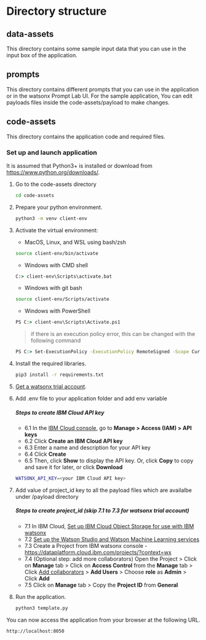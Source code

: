 # Directory structure

## data-assets

This directory contains some sample input data that you can use in the input box of the application.

## prompts

This directory contains different prompts that you can use in the application or in the watsonx Prompt Lab UI. For the sample application, You can edit payloads files inside the code-assets/payload to make changes.

## code-assets

This directory contains the application code and required files.

### Set up and launch application

It is assumed that Python3+ is installed or download from <https://www.python.org/downloads/>.

1. Go to the code-assets directory

   ```sh
   cd code-assets
   ```

2. Prepare your python environment.

   ```sh
   python3 -m venv client-env
   ```

3. Activate the virtual environment:

   - MacOS, Linux, and WSL using bash/zsh

   ```sh
   source client-env/bin/activate
   ```

   - Windows with CMD shell

   ```cmd
   C:> client-env\Scripts\activate.bat
   ```

   - Windows with git bash

   ```sh
   source client-env/Scripts/activate
   ```

   - Windows with PowerShell

   ```cmd
   PS C:> client-env\Scripts\Activate.ps1
   ```

   > if there is an execution policy error, this can be changed with the following command

   ```cmd
   PS C:> Set-ExecutionPolicy -ExecutionPolicy RemoteSigned -Scope CurrentUser
   ```

4. Install the required libraries.

   ```sh
   pip3 install -r requirements.txt
   ```

5. [Get a watsonx trial account](https://dataplatform.cloud.ibm.com/registration/stepone?context=wx).

6. Add .env file to your application folder and add env variable

   ##### Steps to create IBM Cloud API key

   - 6.1 In the [IBM Cloud console](https://cloud.ibm.com/), go to **Manage > Access (IAM) > API keys**
   - 6.2 Click **Create an IBM Cloud API key**
   - 6.3 Enter a name and description for your API key
   - 6.4 Click **Create**
   - 6.5 Then, click **Show** to display the API key. Or, click **Copy** to copy and save it for later, or click **Download**

   ```sh
   WATSONX_API_KEY=<your IBM Cloud API key>
   ```

7. Add value of project_id key to all the payload files which are availalbe under /payload directory

   ##### Steps to create project_id (skip 7.1 to 7.3 for watsonx trial account)

   - 7.1 In IBM Cloud, [Set up IBM Cloud Object Storage for use with IBM watsonx](https://dataplatform.cloud.ibm.com/docs/content/wsj/console/wdp_admin_cos.html?context=wx&audience=wdp)
   - 7.2 [Set up the Watson Studio and Watson Machine Learning services](https://dataplatform.cloud.ibm.com/docs/content/wsj/getting-started/set-up-ws.html?context=wx&audience=wdp)
   - 7.3 Create a Project from IBM watsonx console - https://dataplatform.cloud.ibm.com/projects/?context=wx
   - 7.4 (Optional step: add more collaborators) Open the Project > Click on **Manage** tab > Click on **Access Control** from the **Manage** tab > Click [Add collaborators](https://dataplatform.cloud.ibm.com/docs/content/wsj/getting-started/collaborate.html?context=wx&audience=wdp#add-collaborators) > **Add Users** > Choose **role** as **Admin** > Click **Add**
   - 7.5 Click on **Manage** tab > Copy the **Project ID** from **General**

8. Run the application.

   ```sh
   python3 template.py
   ```

You can now access the application from your browser at the following URL.

```url
http://localhost:8050
```
